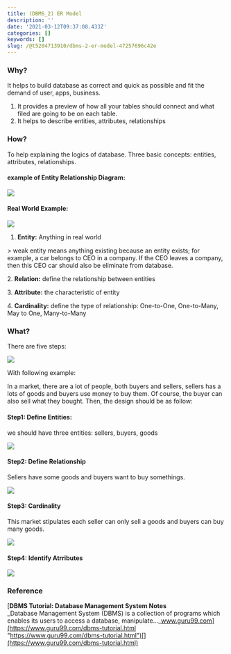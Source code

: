 ```yaml
---
title: (DBMS_2) ER Model
description: ''
date: '2021-03-12T09:37:08.433Z'
categories: []
keywords: []
slug: /@t5204713910/dbms-2-er-model-47257696c42e
---
```


### Why?

It helps to build database as correct and quick as possible and fit the demand of user, apps, business.

1.  It provides a preview of how all your tables should connect and what filed are going to be on each table.
2.  It helps to describe entities, attributes, relationships

### How?

To help explaining the logics of database. Three basic concepts: entities, attributes, relationships.

#### **example of Entity Relationship Diagram:**

![](/Users/chenyongzhe/coding/practice_not_for_github/javascript_practice/medium-to-markdown/medium-export/posts/md_1623056197395/img/1__U4rsEZn0uLeqAlNeW2paPA.png)

#### **Real World Example:**

![](/Users/chenyongzhe/coding/practice_not_for_github/javascript_practice/medium-to-markdown/medium-export/posts/md_1623056197395/img/1__E8GwUUoQb__DnJMQQ1FejAg.png)

1.  **Entity:** Anything in real world

\> weak entity means anything existing because an entity exists; for example, a car belongs to CEO in a company. If the CEO leaves a company, then this CEO car should also be eliminate from database.

2\. **Relation:** define the relationship between entities

3\. **Attribute:** the characteristic of entity

4\. **Cardinality:** define the type of relationship: One-to-One, One-to-Many, May to One, Many-to-Many

### What?

There are five steps:

![](/Users/chenyongzhe/coding/practice_not_for_github/javascript_practice/medium-to-markdown/medium-export/posts/md_1623056197395/img/1__QU3__WwsTWh0Mz7UMWsq2bA.png)

With following example:

In a market, there are a lot of people, both buyers and sellers, sellers has a lots of goods and buyers use money to buy them. Of course, the buyer can also sell what they bought. Then, the design should be as follow:

#### **Step1: Define Entities:**

we should have three entities: sellers, buyers, goods

![](/Users/chenyongzhe/coding/practice_not_for_github/javascript_practice/medium-to-markdown/medium-export/posts/md_1623056197395/img/1__GF9p3o1XIX2gxfgeivTUyQ.png)

#### **Step2: Define Relationship**

Sellers have some goods and buyers want to buy somethings.

![](/Users/chenyongzhe/coding/practice_not_for_github/javascript_practice/medium-to-markdown/medium-export/posts/md_1623056197395/img/1____jvmrQDNhn7QPAQ55VU0IA.png)

#### **Step3: Cardinality**

This market stipulates each seller can only sell a goods and buyers can buy many goods.

![](/Users/chenyongzhe/coding/practice_not_for_github/javascript_practice/medium-to-markdown/medium-export/posts/md_1623056197395/img/1__Ark8m7LkxqXWp8bSTNXvUw.png)

#### **Step4: Identify Atrributes**

![](/Users/chenyongzhe/coding/practice_not_for_github/javascript_practice/medium-to-markdown/medium-export/posts/md_1623056197395/img/1__2apXnTEsWsrtbGSRYHQtJg.png)

### Reference

[**DBMS Tutorial: Database Management System Notes**  
_Database Management System (DBMS) is a collection of programs which enables its users to access a database, manipulate…_www.guru99.com](https://www.guru99.com/dbms-tutorial.html "https://www.guru99.com/dbms-tutorial.html")[](https://www.guru99.com/dbms-tutorial.html)